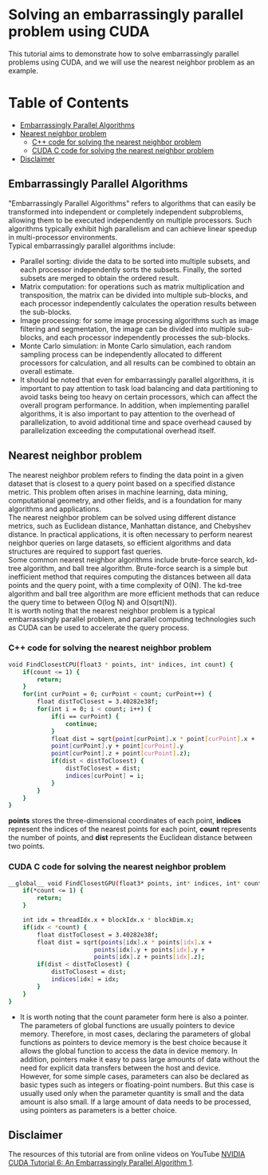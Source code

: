 # Solving an embarrassingly parallel problem using CUDA  
This tutorial aims to demonstrate how to solve embarrassingly parallel problems using CUDA, and we will use the nearest neighbor problem as an example.  

# Table of Contents

- [Embarrassingly Parallel Algorithms](#Embarrassingly-Parallel-Algorithms)
- [Nearest neighbor problem](#Nearest-neighbor-problem)
    - [C++ code for solving the nearest neighbor problem](#C++-code-for-solving-the-nearest-neighbor-problem)
    - [CUDA C code for solving the nearest neighbor problem](#CUDA-C-code-for-solving-the-nearest-neighbor-problem)
- [Disclaimer](#Disclaimer)

## Embarrassingly Parallel Algorithms  
"Embarrassingly Parallel Algorithms" refers to algorithms that can easily be transformed into independent or completely independent subproblems, allowing them to be executed independently on multiple processors. Such algorithms typically exhibit high parallelism and can achieve linear speedup in multi-processor environments.  
Typical embarrassingly parallel algorithms include:  
- Parallel sorting: divide the data to be sorted into multiple subsets, and each processor independently sorts the subsets. Finally, the sorted subsets are merged to obtain the ordered result.  
- Matrix computation: for operations such as matrix multiplication and transposition, the matrix can be divided into multiple sub-blocks, and each processor independently calculates the operation results between the sub-blocks.  
- Image processing: for some image processing algorithms such as image filtering and segmentation, the image can be divided into multiple sub-blocks, and each processor independently processes the sub-blocks.  
- Monte Carlo simulation: in Monte Carlo simulation, each random sampling process can be independently allocated to different processors for calculation, and all results can be combined to obtain an overall estimate.  
- It should be noted that even for embarrassingly parallel algorithms, it is important to pay attention to task load balancing and data partitioning to avoid tasks being too heavy on certain processors, which can affect the overall program performance. In addition, when implementing parallel algorithms, it is also important to pay attention to the overhead of parallelization, to avoid additional time and space overhead caused by parallelization exceeding the computational overhead itself.  

## Nearest neighbor problem
The nearest neighbor problem refers to finding the data point in a given dataset that is closest to a query point based on a specified distance metric. This problem often arises in machine learning, data mining, computational geometry, and other fields, and is a foundation for many algorithms and applications.  
The nearest neighbor problem can be solved using different distance metrics, such as Euclidean distance, Manhattan distance, and Chebyshev distance. In practical applications, it is often necessary to perform nearest neighbor queries on large datasets, so efficient algorithms and data structures are required to support fast queries.  
Some common nearest neighbor algorithms include brute-force search, kd-tree algorithm, and ball tree algorithm. Brute-force search is a simple but inefficient method that requires computing the distances between all data points and the query point, with a time complexity of O(N). The kd-tree algorithm and ball tree algorithm are more efficient methods that can reduce the query time to between O(log N) and O(sqrt(N)).  
It is worth noting that the nearest neighbor problem is a typical embarrassingly parallel problem, and parallel computing technologies such as CUDA can be used to accelerate the query process.  

### C++ code for solving the nearest neighbor problem  
```bash
void FindClosestCPU(float3 * points, int* indices, int count) {
    if(count <= 1) {
        return;
    }
    for(int curPoint = 0; curPoint < count; curPoint++) {
        float distToClosest = 3.40282e38f;
        for(int i = 0; i < count; i++) {
            if(i == curPoint) {
                continue;
            }
            float dist = sqrt(point[curPoint].x * point[curPoint].x +
            point[curPoint].y + point[curPoint].y
            point[curPoint].z + point[curPoint].z);
            if(dist < distToClosest) {
                distToClosest = dist;
                indices[curPoint] = i;
            }
        }
    }
}
```  
__points__ stores the three-dimensional coordinates of each point, __indices__ represent the indices of the nearest points for each point, __count__ represents the number of points, and __dist__ represents the Euclidean distance between two points.

### CUDA C code for solving the nearest neighbor problem  
```bash
__global__ void FindClosestGPU(float3* points, int* indices, int* count) {
    if(*count <= 1) {
        return;
    }

    int idx = threadIdx.x + blockIdx.x * blockDim.x;
    if(idx < *count) {
        float distToClosest = 3.40282e38f;
        float dist = sqrt(points[idx].x * points[idx].x +
                        points[idx].y + points[idx].y +
                        points[idx].z + points[idx].z);
        if(dist < distToClosest) {
            distToClosest = dist;
            indices[idx] = idx;
        }
    }
}
```  
- It is worth noting that the count parameter form here is also a pointer. The parameters of global functions are usually pointers to device memory. Therefore, in most cases, declaring the parameters of global functions as pointers to device memory is the best choice because it allows the global function to access the data in device memory. In addition, pointers make it easy to pass large amounts of data without the need for explicit data transfers between the host and device.  
However, for some simple cases, parameters can also be declared as basic types such as integers or floating-point numbers. But this case is usually used only when the parameter quantity is small and the data amount is also small. If a large amount of data needs to be processed, using pointers as parameters is a better choice.

## Disclaimer  
The resources of this tutorial are from online videos on YouTube [NVIDIA CUDA Tutorial 6: An Embarrassingly Parallel Algorithm 1](https://www.youtube.com/watch?v=0ILeCeaor0A&list=PLKK11Ligqititws0ZOoGk3SW-TZCar4dK&index=6).
